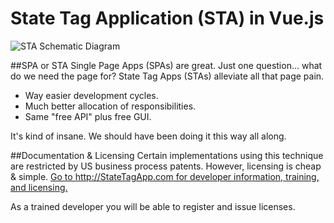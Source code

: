 # State Tag Application (STA) in Vue.js
![STA Schematic Diagram](https://trafficjam.io/glide-public/HD/user-7/State_Tag_App_STA_Schematic.png?w=750)

##SPA or STA
Single Page Apps (SPAs) are great.  Just one question... what do we need the page for?  State Tag Apps (STAs) alleviate all that page pain.

- Way easier development cycles.
- Much better allocation of responsibilities.
- Same "free API" plus free GUI.

It's kind of insane.  We should have been doing it this way all along.

##Documentation & Licensing
Certain implementations using this technique are restricted by US business process patents.  However, licensing is cheap & simple.  [Go to http://StateTagApp.com for developer information, training, and licensing.](https://StateTagApp.com)

As a trained developer you will be able to register and issue licenses.
